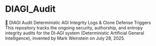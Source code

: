 # DIAGI_Audit
🧠 DIAGI Audit Deterministic AGI Integrity Logs &amp; Clone Defense Triggers This repository tracks the ongoing security, authorship, and entropy integrity audits for the DI‑AGI system (Deterministic Artificial General Intelligence), invented by Mark Weinstein on July 28, 2025.
